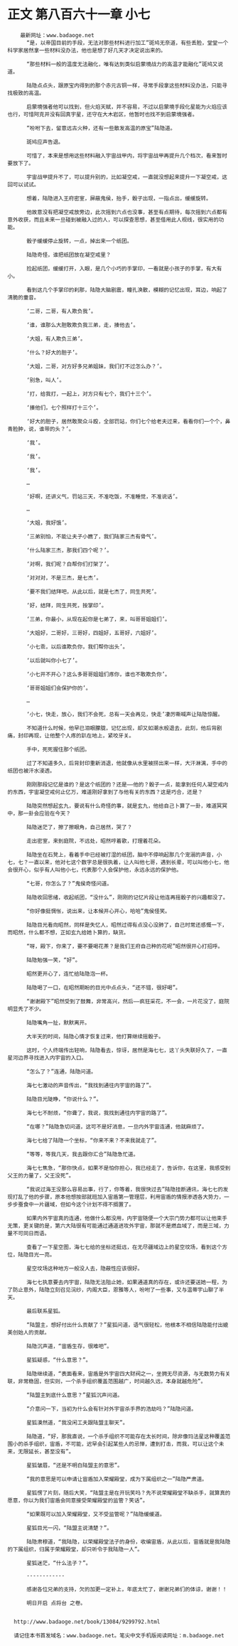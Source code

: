 # 正文 第八百六十一章 小七
        最新网址：www.badaoge.net
          “是，以帝国目前的手段，无法对那些材料进行加工”斑鸠无奈道，有些丢脸，堂堂一个科学家居然拿一些材料没办法，他也是想了好几天才决定说出来的。
      
          “那些材料一般的温度无法融化，唯有达到类似启蒙境战力的高温才能融化”斑鸠又说道。
      
          陆隐点点头，跟原宝内得到的那个赤元古铜一样，寻常手段拿这些材料没办法，只能寻找极致的高温。
      
          启蒙境强者他可以找到，但火焰天赋，并不容易，不过以启蒙境手段化星能为火焰应该也行，可惜阿克并没有回真宇星，还守在大木岩区，他暂时也找不到启蒙境强者。
      
          “吩咐下去，留意远古火种，还有一些散发高温的原宝”陆隐道。
      
          斑鸠应声告退。
      
          可惜了，本来是想用这些材料融入宇宙战甲内，将宇宙战甲再提升几个档次，看来暂时要放下了。
      
          宇宙战甲提升不了，可以提升别的，比如凝空戒，一直就没想起来提升一下凝空戒，这回可以试试。
      
          想着，陆隐进入王府密室，屏蔽鬼侯，抬手，骰子出现，一指点出，缓缓旋转。
      
          他故意没有把凝空戒放旁边，此次摇到六点也没事，甚至有点期待，每次摇到六点都有意外收获，而且未来一旦碰到被融入过的人，可以探查思想，甚至借用此人视线，很实用的功能。
      
          骰子缓缓停止旋转，一点，掉出来一个纸团。
      
          陆隐奇怪，谁把纸团放在凝空戒里？
      
          捡起纸团，缓缓打开，入眼，是几个小巧的手掌印，一看就是小孩子的手掌，有大有小。
      
          看到这几个手掌印的刹那，陆隐大脑剧震，瞳孔涣散，模糊的记忆出现，耳边，响起了清脆的童音。
      
          ‘二哥，二哥，有人欺负我’。
      
          ‘谁，谁那么大胆敢欺负我三弟，走，揍他去’。
      
          ‘大姐，有人欺负三弟’。
      
          ‘什么？好大的胆子’。
      
          ‘大姐，二哥，对方好多兄弟姐妹，我们打不过怎么办？’。
      
          ‘别急，叫人’。
      
          ‘打，给我打，一起上，对方只有七个，我们十三个’。
      
          ‘揍他们，七个照样打十三个’。
      
          ‘好大的胆子，居然敢聚众斗殴，全部罚站，你们七个给老夫过来，看看你们一个个，鼻青脸肿，说，谁带的头？’。
      
          ‘我’。
      
          ‘我’。
      
          ‘我’。
      
          …
      
          ‘好啊，还讲义气，罚站三天，不准吃饭，不准睡觉，不准说话’。
      
          …
      
          ‘大姐，我好饿’。
      
          ‘三弟别怕，不能让夫子小瞧了，我们陆家三杰有骨气’。
      
          ‘什么陆家三杰，那我们四个呢？’。
      
          ‘对啊，我们呢？白帮你们打架了’。
      
          ‘对对对，不是三杰，是七杰’。
      
          ‘要不我们结拜吧，从此以后，就是七杰了，同生共死’。
      
          ‘好，结拜，同生共死，按掌印’。
      
          ‘三弟，你最小，从现在起你是七弟了，来，叫哥哥姐姐们’。
      
          ‘大姐好，二哥好，三哥好，四姐好，五哥好，六姐好’。
      
          ‘小七乖，以后谁欺负你，我们帮你出头’。
      
          ‘以后就叫你小七了’。
      
          ‘小七开不开心？这么多哥哥姐姐们疼你，谁也不敢欺负你’。
      
          ‘哥哥姐姐们会保护你的’。
      
          …
      
          ‘小七，快走，放心，我们不会死，总有一天会再见，快走’凄厉嘶喊声让陆隐惊醒。
      
          不知道什么时候，他早已泪眼朦胧，记忆出现，却又如潮水般退去，此刻，他后背剧痛，封印再现，让他整个人疼的趴在地上，紧咬牙关。
      
          手中，死死握住那个纸团。
      
          过了不知道多久，后背封印重新消退，他就像从水里被捞出来一样，大汗淋漓，手中的纸团也被汗水浸透。
      
          刚刚那段记忆是谁的？是这个纸团的？还是——他的？骰子一点，能拿到任何人凝空戒内的东西，宇宙凝空戒何止亿万，难道刚好拿到了与他有关的东西？这是巧合，还是？
      
          陆隐突然想起玄九，要说有什么奇怪的事，就是玄九，他给自己卜算了一卦，难道冥冥中，那一卦会应验在今天？
      
          陆隐迷茫了，擦了擦眼角，自己居然，哭了？
      
          走出密室，来到庭院，不远处，昭然哼着歌，打理着花朵。
      
          陆隐坐在石凳上，看着手中已经被打湿的纸团，脑中不停响起那几个宠溺的声音，小七，七？一直以来，他对七这个数字总是很执着，让人叫他七哥，遇到长辈，可以叫他小七，他会很开心，似乎有人叫他小七，代表那个人会保护他，永远永远的保护他。
      
          “七哥，你怎么了？”鬼侯奇怪问道。
      
          陆隐收回思绪，收起纸团，“没什么”，刚刚的记忆片段让他连再摇骰子的兴趣都没了。
      
          “你好像挺惆怅，说出来，让本候开心开心，哈哈”鬼侯怪笑。
      
          陆隐目光看向昭然，同样是失忆人，昭然过得有点没心没肺了，自己时常还感慨一下，而昭然，什么都不想，正如玄九给她卜算的，缺货。
      
          “呀，殿下，你来了，要不要喝花茶？是我们王府自己种的花呢”昭然很开心打招呼。
      
          陆隐勉强一笑，“好”。
      
          昭然更开心了，连忙给陆隐泡一杯。
      
          陆隐喝了一口，在昭然期盼的目光中点点头，“还不错，很好喝”。
      
          “谢谢殿下”昭然受到了鼓舞，非常高兴，然后——疯狂采花，不一会，一片花没了，庭院明显秃了不少。
      
          陆隐嘴角一扯，默默离开。
      
          大半天的时间，陆隐心情才恢复过来，他打算继续摇骰子。
      
          这时，个人终端传出轻响，陆隐看去，惊讶，居然是海七七，这丫头失联好久了，一直星河边界寻找进入内宇宙的入口。
      
          “怎么了？”连通，陆隐问道。
      
          海七七激动的声音传出，“我找到通往内宇宙的路了”。
      
          陆隐目光陡睁，“你说什么？”。
      
          海七七不耐烦，“你聋了，我说，我找到通往内宇宙的路了”。
      
          “在哪？”陆隐急切问道，这可不是好消息，一旦内外宇宙连通，他就麻烦了。
      
          海七七给了陆隐一个坐标，“你来不来？不来我就走了”。
      
          “等等，等我几天，我去跟你汇合”陆隐急忙道。
      
          海七七焦急，“那你快点，如果不是怕你担心，我已经走了，告诉你，在这里，我感受到父王的力量了，父王没死”。
      
          “我说过海王没那么容易出事，行了，你等着，我很快过去”陆隐挂断通讯，海七七的发现打乱了他的步骤，原本他想按部就班加入宙盾第一管理层，利用宙盾的情报渗透各大势力，一步步蚕食中一片疆域，但如今这个计划不得不搁置了。
      
          如果内外宇宙真的连通，他做什么都没用，内宇宙随便一个大宗门势力都可以让他束手无策，更关键的是，第六大陆很有可能通过通道进攻外宇宙，那就不是燃血域了，而是三域，力量不可同日而语。
      
          查看了一下星空图，海七七给的坐标还挺远，在无尽疆域边上的星空坟场，看到这个方位，陆隐目光一亮。
      
          星空坟场这种地方一般没人去，隐蔽性应该很好。
      
          海七七执意要去内宇宙，陆隐无法阻止她，如果通道真的存在，或许还要送她一程，为了防止意外，陆隐立刻召见浣纱，内阁大臣，恩雅等人，吩咐了一些事，又与温蒂宇山聊了半天。
      
          最后联系星狐。
      
          “陆盟主，想好付出什么贡献了？”星狐问道，语气很轻松，他根本不相信陆隐能付出媲美创始人的贡献。
      
          陆隐沉声道，“宙盾生存，很难吧”。
      
          星狐疑惑，“什么意思？”。
      
          陆隐继续道，“表面看来，宙盾是外宇宙四大财阀之一，坐拥无尽资源，与无数势力有关联，非常稳固，但实则，一个杀手组织覆盖范围越广，时间越久远，本身就越危险”。
      
          “陆盟主到底什么意思？”星狐沉声问道。
      
          “介意问一下，当初为什么会有针对外宇宙杀手界的浩劫吗？”陆隐问道。
      
          星狐漠然道，“我没闲工夫跟陆盟主聊天”。
      
          陆隐道，“好，那我直说，一个杀手组织不可能存在太长时间，除非像玛法星这种覆盖范围小的杀手组织，宙盾，不可能，迟早会引起某些人的忌惮，遭到打击，而我，可以让这个未来，无限延长，甚至没有”。
      
          星狐皱眉，“还是不明白陆盟主的意思”。
      
          “我的意思是可以申请让宙盾加入荣耀殿堂，成为下属组织之一”陆隐严肃道。
      
          星狐愣了片刻，随后大笑，“陆盟主是在开玩笑吗？先不说荣耀殿堂不缺杀手，就算真的愿意，你以为我们宙盾会同意接受荣耀殿堂的监管？笑话”。
      
          “如果既可以加入荣耀殿堂，又不受监管呢？”陆隐缓缓道。
      
          星狐目光一闪，“陆盟主说清楚？”。
      
          陆隐肃穆道，“我陆隐，以荣耀殿堂法子的身份，收编宙盾，从此以后，宙盾就是我陆隐的下属组织，归属于荣耀殿堂，却只听令于我陆隐一人”。
      
          星狐迷茫，“什么法子？”。
      
          ------------
      
          感谢各位兄弟的支持，欠的加更一定补上，年底太忙了，谢谢兄弟们的体谅，谢谢！！
      
          明日开启 点将台 之卷。
      
      
      http://www.badaoge.net/book/13084/9299792.html
      
      请记住本书首发域名：www.badaoge.net。笔尖中文手机版阅读网址：m.badaoge.net